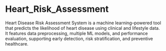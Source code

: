 # Heart_Risk_Assessment
Heart Disease Risk Assessment System is a machine learning–powered tool that predicts the likelihood of heart disease using clinical and lifestyle data. It features data preprocessing, multiple ML models, and performance evaluation, supporting early detection, risk stratification, and preventive healthcare.
